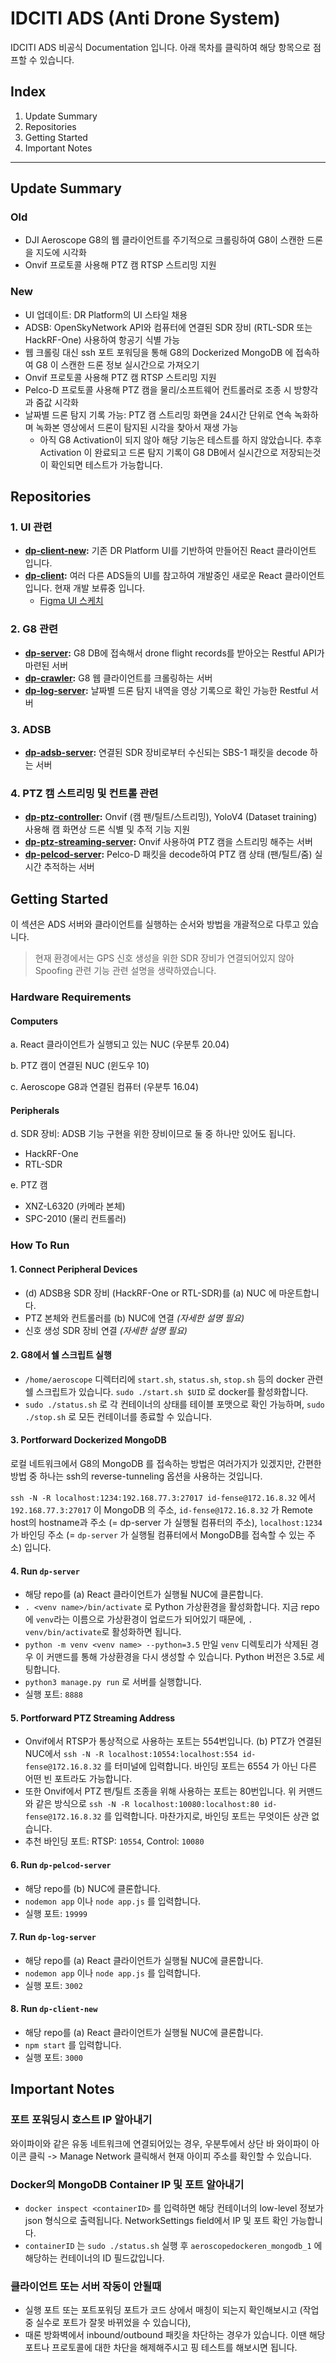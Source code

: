 # IDCITI ADS (Anti Drone System)
IDCITI ADS 비공식 Documentation 입니다. 아래 목차를 클릭하여 해당 항목으로 점프할 수 있습니다.

## Index
1) Update Summary
2) Repositories
3) Getting Started
4) Important Notes

***

## Update Summary

### Old
- DJI Aeroscope G8의 웹 클라이언트를 주기적으로 크롤링하여 G8이 스캔한 드론을 지도에 시각화
- Onvif 프로토콜 사용해 PTZ 캠 RTSP 스트리밍 지원

### New
- UI 업데이트: DR Platform의 UI 스타일 채용
- ADSB: OpenSkyNetwork API와 컴퓨터에 연결된 SDR 장비 (RTL-SDR 또는 HackRF-One) 사용하여 항공기 식별 가능
- 웹 크롤링 대신 ssh 포트 포워딩을 통해 G8의 Dockerized MongoDB 에 접속하여 G8 이 스캔한 드론 정보 실시간으로 가져오기
- Onvif 프로토콜 사용해 PTZ 캠 RTSP 스트리밍 지원
- Pelco-D 프로토콜 사용해 PTZ 캠을 물리/소프트웨어 컨트롤러로 조종 시 방향각과 줌값 시각화
- 날짜별 드론 탐지 기록 가능: PTZ 캠 스트리밍 화면을 24시간 단위로 연속 녹화하며 녹화본 영상에서 드론이 탐지된 시각을 찾아서 재생 가능
    * 아직 G8 Activation이 되지 않아 해당 기능은 테스트를 하지 않았습니다. 추후 Activation 이 완료되고 드론 탐지 기록이 G8 DB에서 실시간으로 저장되는것이 확인되면 테스트가 가능합니다.

## Repositories

### 1. UI 관련
- **[dp-client-new](https://github.com/idciti-drone-platform/dp-client-new):** 기존 DR Platform UI를 기반하여 만들어진 React 클라이언트 입니다.
- **[dp-client](https://github.com/idciti-drone-platform/dp-client):** 여러 다른 ADS들의 UI를 참고하여 개발중인 새로운 React 클라이언트 입니다. 현재 개발 보류중 입니다.
  * [Figma UI 스케치](https://www.figma.com/file/PUxoNvb3KMiDiqu4Rx4rh1/drplatform?type=design&node-id=0-1&t=BwK7nRwugxNCOYHt-0)

### 2. G8 관련
- **[dp-server](https://github.com/idciti-drone-platform/dp-server):** G8 DB에 접속해서 drone flight records를 받아오는 Restful API가 마련된 서버
- **[dp-crawler](https://github.com/idciti-drone-platform/dp-crawler):** G8 웹 클라이언트를 크롤링하는 서버
- **[dp-log-server](https://github.com/idciti-drone-platform/dp-log-server):** 날짜별 드론 탐지 내역을 영상 기록으로 확인 가능한 Restful 서버

### 3. ADSB
- **[dp-adsb-server](https://github.com/idciti-drone-platform/dp-adsb-server):** 연결된 SDR 장비로부터 수신되는 SBS-1 패킷을 decode 하는 서버

### 4. PTZ 캠 스트리밍 및 컨트롤 관련
- **[dp-ptz-controller](https://github.com/idciti-drone-platform/dp-ptz-controller):** Onvif (캠 팬/틸트/스트리밍), YoloV4 (Dataset training) 사용해 캠 화면상 드론 식별 및 추적 기능 지원
- **[dp-ptz-streaming-server](https://github.com/idciti-drone-platform/dp-ptz-streaming-server):** Onvif 사용하여 PTZ 캠을 스트리밍 해주는 서버
- **[dp-pelcod-server](https://github.com/idciti-drone-platform/dp-pelcod-server):** Pelco-D 패킷을 decode하여 PTZ 캠 상태 (팬/틸트/줌) 실시간 추적하는 서버

## Getting Started
이 섹션은 ADS 서버와 클라이언트를 실행하는 순서와 방법을 개괄적으로 다루고 있습니다.

> 현재 환경에서는 GPS 신호 생성을 위한 SDR 장비가 연결되어있지 않아 Spoofing 관련 기능 관련 설명을 생략하였습니다.

### Hardware Requirements

#### Computers
a. React 클라이언트가 실행되고 있는 NUC (우분투 20.04)

b. PTZ 캠이 연결된 NUC (윈도우 10)

c. Aeroscope G8과 연결된 컴퓨터 (우분투 16.04)

#### Peripherals
d. SDR 장비: ADSB 기능 구현을 위한 장비이므로 둘 중 하나만 있어도 됩니다.
   * HackRF-One
   * RTL-SDR
  
e. PTZ 캠
   * XNZ-L6320 (카메라 본체)
   * SPC-2010 (물리 컨트롤러)

### How To Run

#### 1. Connect Peripheral Devices
* (d) ADSB용 SDR 장비 (HackRF-One or RTL-SDR)를 (a) NUC 에 마운트합니다.
* PTZ 본체와 컨트롤러를 (b) NUC에 연결 *(자세한 설명 필요)*
* 신호 생성 SDR 장비 연결 *(자세한 설명 필요)*

#### 2. G8에서 쉘 스크립트 실행
* `/home/aeroscope` 디렉터리에 `start.sh`, `status.sh`, `stop.sh` 등의 docker 관련 쉘 스크립트가 있습니다. `sudo ./start.sh $UID` 로 docker를 활성화합니다.
* `sudo ./status.sh` 로 각 컨테이너의 상태를 테이블 포맷으로 확인 가능하며, `sudo ./stop.sh` 로 모든 컨테이너를 종료할 수 있습니다.

#### 3. Portforward Dockerized MongoDB
로컬 네트워크에서 G8의 MongoDB 를 접속하는 방법은 여러가지가 있겠지만, 간편한 방법 중 하나는 ssh의 reverse-tunneling 옵션을 사용하는 것입니다.

`ssh -N -R localhost:1234:192.168.77.3:27017 id-fense@172.16.8.32` 에서 `192.168.77.3:27017` 이 MongoDB 의 주소, `id-fense@172.16.8.32` 가 Remote host의 hostname과 주소 (= dp-server 가 실행될 컴퓨터의 주소), `localhost:1234` 가 바인딩 주소 (= `dp-server` 가 실행될 컴퓨터에서 MongoDB를 접속할 수 있는 주소) 입니다.

#### 4. Run `dp-server`
* 해당 repo를 (a) React 클라이언트가 실행될 NUC에 클론합니다.
* `. <venv name>/bin/activate` 로 Python 가상환경을 활성화합니다. 지금 repo에 `venv`라는 이름으로 가상환경이 업로드가 되어있기 때문에, `. venv/bin/activate`로 활성화하면 됩니다.
* `python -m venv <venv name> --python=3.5` 만일 `venv` 디렉토리가 삭제된 경우 이 커맨드를 통해 가상환경을 다시 생성할 수 있습니다. Python 버전은 3.5로 세팅합니다.
* `python3 manage.py run` 로 서버를 실행합니다.
* 실행 포트: `8888`

#### 5. Portforward PTZ Streaming Address
* Onvif에서 RTSP가 통상적으로 사용하는 포트는 554번입니다. (b) PTZ가 연결된 NUC에서 `ssh -N -R localhost:10554:localhost:554 id-fense@172.16.8.32` 를 터미널에 입력합니다. 바인딩 포트는 6554 가 아닌 다른 어떤 빈 포트라도 가능합니다.
* 또한 Onvif에서 PTZ 팬/틸트 조종을 위해 사용하는 포트는 80번입니다. 위 커맨드와 같은 방식으로 `ssh -N -R localhost:10080:localhost:80 id-fense@172.16.8.32` 를 입력합니다. 마찬가지로, 바인딩 포트는 무엇이든 상관 없습니다.
* 추천 바인딩 포트: RTSP: `10554`, Control: `10080`

#### 6. Run `dp-pelcod-server`
* 해당 repo를 (b) NUC에 클론합니다.
* `nodemon app` 이나 `node app.js` 를 입력합니다.
* 실행 포트: `19999`

#### 7. Run `dp-log-server`
* 해당 repo를 (a) React 클라이언트가 실행될 NUC에 클론합니다.
* `nodemon app` 이나 `node app.js` 를 입력합니다.
* 실행 포트: `3002`

#### 8. Run `dp-client-new`
* 해당 repo를 (a) React 클라이언트가 실행될 NUC에 클론합니다.
* `npm start` 를 입력합니다.
* 실행 포트: `3000`

## Important Notes

### 포트 포워딩시 호스트 IP 알아내기
와이파이와 같은 유동 네트워크에 연결되어있는 경우, 우분투에서 상단 바 와이파이 아이콘 클릭 -> Manage Network 클릭해서 현재 아이피 주소를 확인할 수 있습니다.

### Docker의 MongoDB Container IP 및 포트 알아내기
* `docker inspect <containerID>` 를 입력하면 해당 컨테이너의 low-level 정보가 json 형식으로 출력됩니다. NetworkSettings field에서 IP 및 포트 확인 가능합니다.
* `containerID` 는 `sudo ./status.sh` 실행 후 `aeroscopedockeren_mongodb_1` 에 해당하는 컨테이너의 ID 필드값입니다.

### 클라이언트 또는 서버 작동이 안될때
* 실행 포트 또는 포트포워딩 포트가 코드 상에서 매칭이 되는지 확인해보시고 (작업 중 실수로 포트가 잘못 바뀌었을 수 있습니다),
* 때론 방화벽에서 inbound/outbound 패킷을 차단하는 경우가 있습니다. 이땐 해당 포트나 프로토콜에 대한 차단을 해제해주시고 핑 테스트를 해보시면 됩니다.
